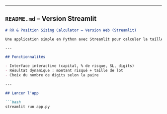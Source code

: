 
---

## `README.md` – **Version Streamlit**

```markdown
# RR & Position Sizing Calculator – Version Web (Streamlit)

Une application simple en Python avec Streamlit pour calculer la taille de position idéale en trading forex.

---

## Fonctionnalités

- Interface interactive (capital, % de risque, SL, digits)
- Résultat dynamique : montant risqué + taille de lot
- Choix du nombre de digits selon la paire

---

## Lancer l'app

```bash
streamlit run app.py
